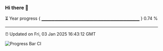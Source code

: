 ### Hi there 👋

⏳ Year progress { ▁▁▁▁▁▁▁▁▁▁▁▁▁▁▁▁▁▁▁▁▁▁▁▁▁▁▁▁▁▁ } 0.74 %

---

⏰ Updated on Fri, 03 Jan 2025 16:43:12 GMT

![Progress Bar CI](https://github.com/IshwaranRudhara/GIT-ACTION/workflows/Progress%20Bar%20CI/badge.svg)

